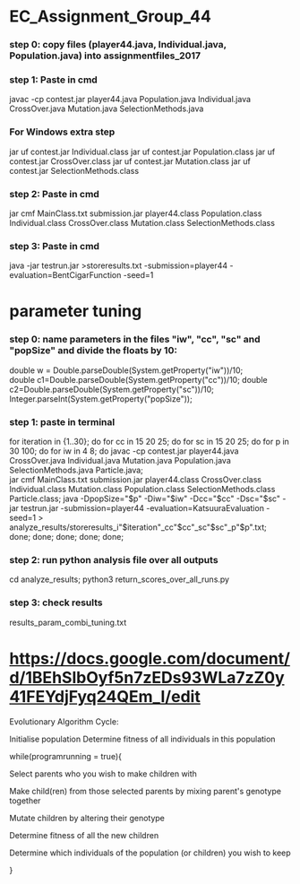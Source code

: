 # EC_Assignment_Group_44

### step 0: copy files (player44.java, Individual.java, Population.java) into assignmentfiles_2017

### step 1: Paste in cmd
javac -cp contest.jar player44.java Population.java Individual.java CrossOver.java Mutation.java SelectionMethods.java

### For Windows extra step ###
jar uf contest.jar Individual.class 
jar uf contest.jar Population.class
jar uf contest.jar CrossOver.class 
jar uf contest.jar Mutation.class 
jar uf contest.jar SelectionMethods.class 

### step 2: Paste in cmd
jar cmf MainClass.txt submission.jar player44.class Population.class Individual.class CrossOver.class Mutation.class SelectionMethods.class

### step 3: Paste in cmd
java -jar testrun.jar >storeresults.txt -submission=player44 -evaluation=BentCigarFunction -seed=1


# parameter tuning

### step 0: name parameters in the files "iw", "cc", "sc" and "popSize" and divide the floats by 10: 
double w = Double.parseDouble(System.getProperty("iw"))/10;      
double c1=Double.parseDouble(System.getProperty("cc"))/10; 
double c2=Double.parseDouble(System.getProperty("sc"))/10;
Integer.parseInt(System.getProperty("popSize"));

### step 1: paste in terminal
for iteration in {1..30};
do for cc in 15 20 25; 
do for sc in 15 20 25; 
do for p in 30 100; 
do for iw in 4 8; 
do javac -cp contest.jar player44.java CrossOver.java Individual.java Mutation.java Population.java SelectionMethods.java Particle.java;  
jar cmf MainClass.txt submission.jar player44.class CrossOver.class Individual.class Mutation.class Population.class SelectionMethods.class Particle.class; 
java -DpopSize="$p" -Diw="$iw" -Dcc="$cc" -Dsc="$sc" -jar testrun.jar -submission=player44 -evaluation=KatsuuraEvaluation -seed=1 > analyze_results/storeresults_i"$iteration"_cc"$cc"_sc"$sc"_p"$p".txt;  
done; done; done; done; done;

### step 2: run python analysis file over all outputs
cd analyze_results; python3 return_scores_over_all_runs.py

### step 3: check results
results_param_combi_tuning.txt







# https://docs.google.com/document/d/1BEhSlbOyf5n7zEDs93WLa7zZ0y41FEYdjFyq24QEm_I/edit






Evolutionary Algorithm Cycle:

Initialise population
Determine fitness of all individuals in this population

while(programrunning = true){
  
  Select parents who you wish to make children with
  
  Make child(ren) from those selected parents by mixing parent's genotype together
  
  Mutate children by altering their genotype
  
  Determine fitness of all the new children
  
  Determine which individuals of the population (or children) you wish to keep
  
}
